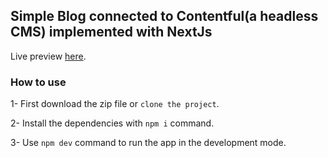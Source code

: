 ## Simple Blog connected to Contentful(a headless CMS) implemented with NextJs

Live preview [here](https://bloge-ziba.vercel.app).

### How to use

1- First download the zip file or `clone the project`.

2- Install the dependencies with `npm i` command.

3- Use `npm dev` command to run the app in the development mode.


